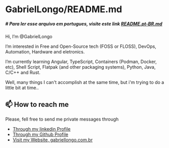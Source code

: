# GabrielLongo/README.md


##### \# Para ler esse arquivo em portugues, visite este link [README.pt-BR.md](https://github.com/GabrielLongo/GabrielLongo/blob/main/README.pt-BR.md)


Hi, I’m @GabrielLongo

I’m interested in Free and Open-Source tech (FOSS or FLOSS), DevOps, Automation, Hardware and eletronics.

I’m currently learning Angular, TypeScript, Containers (Podman, Docker, etc), Shell Script, Flatpak (and other packaging systems), Python, Java, C/C++ and Rust. 

Well, many things I can't accomplish at the same time, but i'm trying to do a little bit at time.. 

## 📫 How to reach me 

Please, fell free to send me private messages through

- [Through my linkedin Profile](https://www.linkedin.com/in/gabriel-longo-8b68041a7/)
- [Through my Github Profile](https://github.com/GabrielLongo)
- [Visit my Website, gabriellongo.com.br](https://gabriellongo.com.br)


<!---
GabrielLongo/GabrielLongo is a ✨ special ✨ repository because its `README.md` (this file) appears on your GitHub profile.
You can click the Preview link to take a look at your changes.
--->
